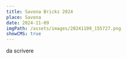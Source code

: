 ```yaml
---
title: Savona Bricks 2024
place: Savona
date: 2024-11-09
imgPath: /assets/images/20241109_155727.png
showCMS: true
---
```

d﻿a scrivere